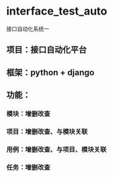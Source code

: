 # interface_test_auto
接口自动化系统一
## 项目：接口自动化平台
## 框架：python +  django
## 功能：
### 模块：增删改查
### 项目：增删改查、与模块关联
### 用例：增删改查、与项目、模块关联
### 任务：增删改查
